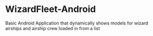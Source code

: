 # WizardFleet-Android
Basic Android Application that dynamically shows models for wizard airships and airship crew loaded in from a list
